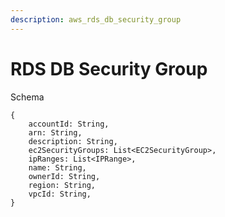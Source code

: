 ```yaml
---
description: aws_rds_db_security_group
---
```


# RDS DB Security Group

Schema
```
{
	accountId: String,
	arn: String,
	description: String,
	ec2SecurityGroups: List<EC2SecurityGroup>,
	ipRanges: List<IPRange>,
	name: String,
	ownerId: String,
	region: String,
	vpcId: String,
}
```
